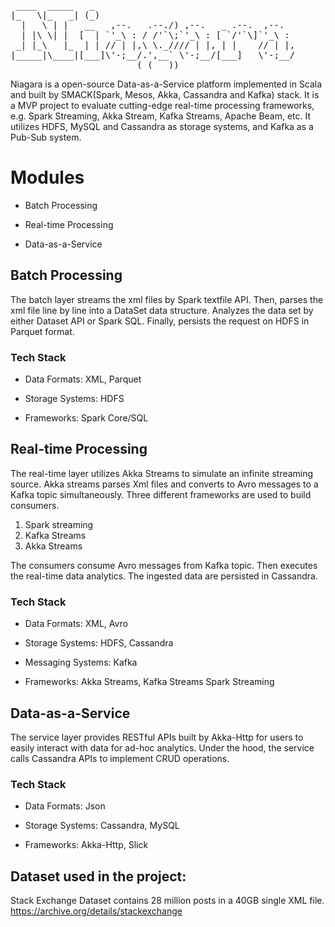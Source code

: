 <pre>
 ____  _____   _
|_   \|_   _| (_)
  |   \ | |   __   ,--.   .--./) ,--.   _ .--.  ,--.
  | |\ \| |  [  | `'_\ : / /'`\;`'_\ : [ `/'`\]`'_\ :
 _| |_\   |_  | | // | |,\ \._//// | |, | |    // | |,
|_____|\____|[___]\'-;__/.',__` \'-;__/[___]   \'-;__/
                        ( ( __))
</pre>

Niagara is a open-source Data-as-a-Service platform implemented in Scala and built by SMACK(Spark, Mesos, Akka, Cassandra and Kafka) stack.
It is a MVP project to evaluate cutting-edge real-time processing frameworks, e.g. Spark Streaming, Akka Stream, Kafka Streams, Apache Beam, etc.
It utilizes HDFS, MySQL and Cassandra as storage systems, and Kafka as a Pub-Sub system.


# Modules

* Batch Processing

* Real-time Processing

* Data-as-a-Service

## Batch Processing

The batch layer streams the xml files by Spark textfile API.
Then, parses the xml file line by line into a DataSet data structure.
Analyzes the data set by either Dataset API or Spark SQL.
Finally, persists the request on HDFS in Parquet format.

### Tech Stack

* Data Formats: XML, Parquet

* Storage Systems: HDFS

* Frameworks: Spark Core/SQL

## Real-time Processing


The real-time layer utilizes Akka Streams to simulate an infinite streaming source.
Akka streams parses Xml files and converts to Avro messages to a Kafka topic simultaneously.
Three different frameworks are used to build consumers.
1. Spark streaming
2. Kafka Streams
3. Akka Streams

The consumers consume Avro messages from Kafka topic.
Then executes the real-time data analytics.
The ingested data are persisted in Cassandra.

### Tech Stack

* Data Formats: XML, Avro

* Storage Systems: HDFS, Cassandra

* Messaging Systems: Kafka

* Frameworks: Akka Streams, Kafka Streams Spark Streaming

## Data-as-a-Service

The service layer provides RESTful APIs built by Akka-Http for users to easily interact with data for ad-hoc analytics.
Under the hood, the service calls Cassandra APIs to implement CRUD operations.

### Tech Stack

* Data Formats: Json

* Storage Systems: Cassandra, MySQL

* Frameworks: Akka-Http, Slick


## Dataset used in the project:

Stack Exchange Dataset contains 28 million posts in a 40GB single XML file.
https://archive.org/details/stackexchange